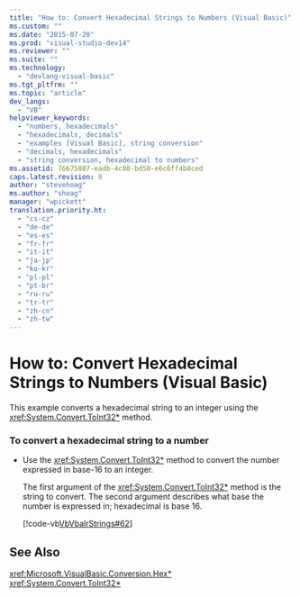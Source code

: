 ```yaml
---
title: "How to: Convert Hexadecimal Strings to Numbers (Visual Basic)"
ms.custom: ""
ms.date: "2015-07-20"
ms.prod: "visual-studio-dev14"
ms.reviewer: ""
ms.suite: ""
ms.technology: 
  - "devlang-visual-basic"
ms.tgt_pltfrm: ""
ms.topic: "article"
dev_langs: 
  - "VB"
helpviewer_keywords: 
  - "numbers, hexadecimals"
  - "hexadecimals, decimals"
  - "examples [Visual Basic], string conversion"
  - "decimals, hexadecimals"
  - "string conversion, hexadecimal to numbers"
ms.assetid: 76675807-eadb-4c08-bd50-e6c6ff4b8ced
caps.latest.revision: 9
author: "stevehoag"
ms.author: "shoag"
manager: "wpickett"
translation.priority.ht: 
  - "cs-cz"
  - "de-de"
  - "es-es"
  - "fr-fr"
  - "it-it"
  - "ja-jp"
  - "ko-kr"
  - "pl-pl"
  - "pt-br"
  - "ru-ru"
  - "tr-tr"
  - "zh-cn"
  - "zh-tw"
---
```

# How to: Convert Hexadecimal Strings to Numbers (Visual Basic)
This example converts a hexadecimal string to an integer using the <xref:System.Convert.ToInt32*> method.  
  
### To convert a hexadecimal string to a number  
  
-   Use the <xref:System.Convert.ToInt32*> method to convert the number expressed in base-16 to an integer.  
  
     The first argument of the <xref:System.Convert.ToInt32*> method is the string to convert. The second argument describes what base the number is expressed in; hexadecimal is base 16.  
  
     [!code-vb[VbVbalrStrings#62](../../../../visual-basic\language-reference\functions/codesnippet/VisualBasic/how-to-convert-hexadecimal-strings-to-numbers_1.vb)]  
  
## See Also  
 <xref:Microsoft.VisualBasic.Conversion.Hex*>   
 <xref:System.Convert.ToInt32*>